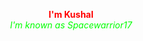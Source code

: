 <p align="center">
  <font color="FF##00"> <b> I'm Kushal </b> </font> <br/>
  <font color="00FF##"> <i> I'm known as Spacewarrior17 </i> </font>
</p>
